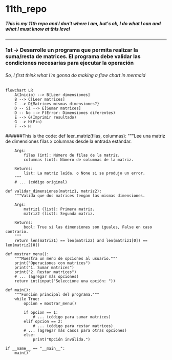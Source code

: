 # 11th_repo
##### This is my 11th repo and I don't where I am, but's ok, I do what I can and what I must know at this level

------------

### 1st -> Desarrolle un programa que permita realizar la suma/resta de matrices. El programa debe validar las condiciones necesarias para ejecutar la operación
######  So, I first think what I'm gonna do making a flow chart in mermaid

```mermaid
flowchart LR
    A(Inicio) --> B[Leer dimensiones]
    B --> C[Leer matrices]
    C --> D{Matrices mismas dimensiones?}
    D -- Sí --> E[Sumar matrices]
    D -- No --> F(Error: Dimensiones diferentes)
    E --> G(Imprimir resultado)
    G --> H(Fin)
    F --> H
```

######This is the code: 
    def leer_matriz(filas, columnas):
        """Lee una matriz de dimensiones filas x columnas desde la entrada estándar.
    
        Args:
            filas (int): Número de filas de la matriz.
            columnas (int): Número de columnas de la matriz.
    
        Returns:
            list: La matriz leída, o None si se produjo un error.
        """
        # ... (código original)
    
    def validar_dimensiones(matriz1, matriz2):
        """Valida que dos matrices tengan las mismas dimensiones.
    
        Args:
            matriz1 (list): Primera matriz.
            matriz2 (list): Segunda matriz.
    
        Returns:
            bool: True si las dimensiones son iguales, False en caso contrario.
        """
        return len(matriz1) == len(matriz2) and len(matriz1[0]) == len(matriz2[0])
    
    def mostrar_menu():
        """Muestra un menú de opciones al usuario."""
        print("Operaciones con matrices")
        print("1. Sumar matrices")
        print("2. Restar matrices")
        # ... (agregar más opciones)
        return int(input("Seleccione una opción: "))
    
    def main():
        """Función principal del programa."""
        while True:
            opcion = mostrar_menu()
    
            if opcion == 1:
                # ... (código para sumar matrices)
            elif opcion == 2:
                # ... (código para restar matrices)
            # ... (agregar más casos para otras opciones)
            else:
                print("Opción inválida.")
    
    if __name__ == "__main__":
        main()`
